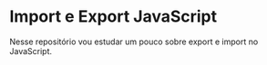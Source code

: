 # Import e Export JavaScript

Nesse repositório vou estudar um pouco sobre export e import no JavaScript.